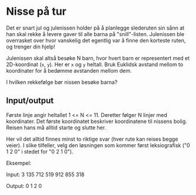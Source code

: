 # Nisse på tur

Det er snart jul og julenissen holder på å planlegge slederuten sin sånn at han skal rekke å levere gaver til alle barna på "snill"-listen. Julenissen ble overrasket over hvor vanskelig det egentlig var å finne den korteste ruten, og trenger din hjelp!

Julenissen skal altså besøke N barn, hvor hvert barn er representert med et 2D-koordinat (`x`, `y`). Her er `x` og `y` heltall. Bruk Euklidsk avstand mellom to koordinater for å bedømme avstanden mellom dem.

I hvilken rekkefølge bør nissen besøke barna?

## Input/output

Første linje angir heltallet 1 <= N <= 11. Deretter følger N linjer med koordinater. Det første koordinatet beskriver koordinatene til nissens bolig. Reisen hans må alltid starte og slutte her.

Her vil det alltid finnes minst to riktige svar (hver rute kan reises begge veier). I slike tilfeller, velg den løsningen som kommer først leksiografisk ("0 1 2 0" i stedet for "0 2 1 0").

Eksempel:

Input:
3
135 712
519 912
855 318

Output:
0 1 2 0

